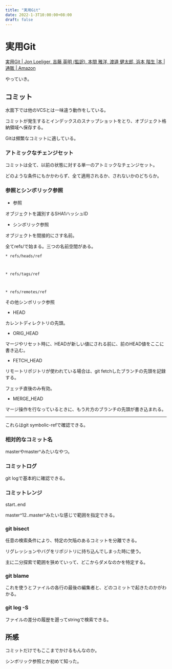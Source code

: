 ```yaml
---
title: "実用Git"
date: 2022-1-3T10:00:00+08:00
draft: false
---
```

# 実用Git



[実用Git | Jon Loeliger, 吉藤 英明 (監訳), 本間 雅洋, 渡邉 健太郎, 浜本 階生 |本 | 通販 | Amazon](https://www.amazon.co.jp/%E5%AE%9F%E7%94%A8Git-Jon-Loeliger/dp/4873114403)



やっていき。



## コミット



水面下では他のVCSとは一味違う動作をしている。



コミットが発生するとインデックスのスナップショットをとり、オブジェクト格納領域へ保存する。



Gitは頻繁なコミットに適している。



### アトミックなチェンジセット



コミットは全て、以前の状態に対する単一のアトミックなチェンジセット。



どのような条件にもかかわらず、全て適用されるか、されないかのどちらか。



### 参照とシンボリック参照



* 参照



オブジェクトを識別するSHA1ハッシュID



* シンボリック参照



オブジェクトを間接的にさす名前。



全てrefs/で始まる。三つの名前空間がある。



	* refs/heads/ref



	* refs/tags/ref



	* refs/remotes/ref



その他シンボリック参照



* HEAD



カレントディレクトリの先頭。



* ORIG_HEAD



マージやリセット時に、HEADが新しい値にされる前に、前のHEAD値をここに書き込む。



* FETCH_HEAD



リモートリポジトリが使われている場合は、git fetchしたブランチの先頭を記録する。



フェッチ直後のみ有効。



* MERGE_HEAD



マージ操作を行なっているときに、もう片方のブランチの先頭が書き込まれる。



---



これらはgit symbolic-refで確認できる。



### 相対的なコミット名



masterやmaster^みたいなやつ。



### コミットログ



git logで基本的に確認できる。



### コミットレンジ



start..end



master^12..master^みたいな感じで範囲を指定できる。



### git bisect



任意の検索条件により、特定の欠陥のあるコミットを分離できる。



リグレッションやバグをリポジトリに持ち込んでしまった時に使う。



主に二分探索で範囲を狭めていって、どこからダメなのかを特定する。



### git blame



これを使うとファイルの各行の最後の編集者と、どのコミットで起きたのかがわかる。



### git log -S <string>



ファイルの差分の履歴を遡ってstringで検索できる。



## 所感



コミットだけでもここまでかけるもんなのか。



シンボリック参照とか初めて知った。

